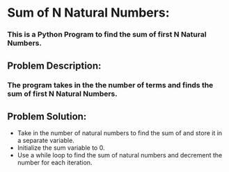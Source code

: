 # Sum of N Natural Numbers:
### This is a Python Program to find the sum of first N Natural Numbers.

## Problem Description: 
### The program takes in the the number of terms and finds the sum of first N Natural Numbers.

## Problem Solution:
- Take in the number of natural numbers to find the sum of and store it in a separate variable.
- Initialize the sum variable to 0.
- Use a while loop to find the sum of natural numbers and decrement the number for each iteration.
